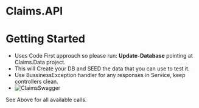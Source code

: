 # Claims.API

# Getting Started
- Uses Code First approach so please run:
  **Update-Database** pointing at Claims.Data project.
- This will Create your DB and SEED the data that you can use to test it.
- Use BussinessException handler for any responses in Service, keep controllers clean.
- ![ClaimsSwagger](https://github.com/Budyn-custard/Claims.API/assets/61153796/ac1b969d-f6c6-4a17-b6f6-23b78b31121f)

See Above for all available calls.
